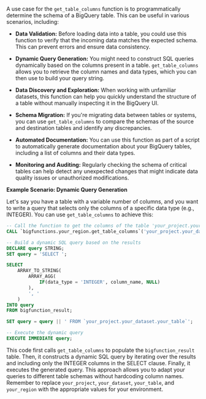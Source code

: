 A use case for the `get_table_columns` function is to programmatically determine the schema of a BigQuery table. This can be useful in various scenarios, including:

* **Data Validation:** Before loading data into a table, you could use this function to verify that the incoming data matches the expected schema. This can prevent errors and ensure data consistency.

* **Dynamic Query Generation:**  You might need to construct SQL queries dynamically based on the columns present in a table. `get_table_columns` allows you to retrieve the column names and data types, which you can then use to build your query string.

* **Data Discovery and Exploration:** When working with unfamiliar datasets, this function can help you quickly understand the structure of a table without manually inspecting it in the BigQuery UI.

* **Schema Migration:**  If you're migrating data between tables or systems, you can use `get_table_columns` to compare the schemas of the source and destination tables and identify any discrepancies.

* **Automated Documentation:**  You can use this function as part of a script to automatically generate documentation about your BigQuery tables, including a list of columns and their data types.

* **Monitoring and Auditing:** Regularly checking the schema of critical tables can help detect any unexpected changes that might indicate data quality issues or unauthorized modifications.

**Example Scenario: Dynamic Query Generation**

Let's say you have a table with a variable number of columns, and you want to write a query that selects only the columns of a specific data type (e.g., INTEGER). You can use `get_table_columns` to achieve this:

```sql
-- Call the function to get the columns of the table 'your_project.your_dataset.your_table'
CALL `bigfunctions.your_region.get_table_columns`('your_project.your_dataset.your_table');

-- Build a dynamic SQL query based on the results
DECLARE query STRING;
SET query = 'SELECT ';

SELECT
    ARRAY_TO_STRING(
        ARRAY_AGG(
            IF(data_type = 'INTEGER', column_name, NULL)
        ),
        ', '
    )
INTO query
FROM bigfunction_result;

SET query = query || ' FROM `your_project.your_dataset.your_table`';

-- Execute the dynamic query
EXECUTE IMMEDIATE query;

```

This code first calls `get_table_columns` to populate the `bigfunction_result` table. Then, it constructs a dynamic SQL query by iterating over the results and including only the INTEGER columns in the SELECT clause. Finally, it executes the generated query.  This approach allows you to adapt your queries to different table schemas without hardcoding column names.  Remember to replace `your_project`, `your_dataset`, `your_table`, and `your_region` with the appropriate values for your environment.
